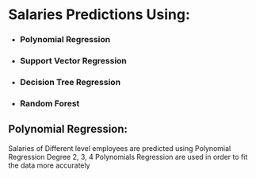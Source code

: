 # Salaries Predictions Using:
- ### Polynomial Regression
- ### Support Vector Regression
- ### Decision Tree Regression
- ### Random Forest
## Polynomial Regression:
Salaries of Different level employees are predicted using Polynomial Regression
Degree 2, 3, 4 Polynomials Regression are used in order to fit the data more accurately
